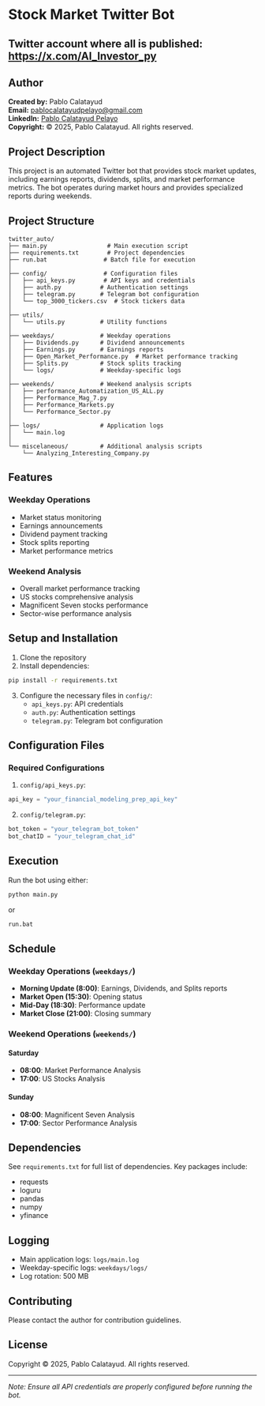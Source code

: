 # Stock Market Twitter Bot

## Twitter account where all is published: https://x.com/AI_Investor_py

## Author
**Created by:** Pablo Calatayud  
**Email:** pablocalatayudpelayo@gmail.com  
**LinkedIn:** [Pablo Calatayud Pelayo](https://www.linkedin.com/in/pablo-calatayud-pelayo/)  
**Copyright:** © 2025, Pablo Calatayud. All rights reserved.

## Project Description
This project is an automated Twitter bot that provides stock market updates, including earnings reports, dividends, splits, and market performance metrics. The bot operates during market hours and provides specialized reports during weekends.

## Project Structure
```
twitter_auto/
├── main.py                 # Main execution script
├── requirements.txt        # Project dependencies
├── run.bat                # Batch file for execution
│
├── config/                # Configuration files
│   ├── api_keys.py        # API keys and credentials
│   ├── auth.py           # Authentication settings
│   ├── telegram.py       # Telegram bot configuration
│   └── top_3000_tickers.csv  # Stock tickers data
│
├── utils/
│   └── utils.py          # Utility functions
│
├── weekdays/             # Weekday operations
│   ├── Dividends.py      # Dividend announcements
│   ├── Earnings.py       # Earnings reports
│   ├── Open_Market_Performance.py  # Market performance tracking
│   ├── Splits.py         # Stock splits tracking
│   └── logs/             # Weekday-specific logs
│
├── weekends/             # Weekend analysis scripts
│   ├── performance_Automatization_US_ALL.py
│   ├── Performance_Mag_7.py
│   ├── Performance_Markets.py
│   └── Performance_Sector.py
│
├── logs/                 # Application logs
│   └── main.log
│
└── miscelaneous/         # Additional analysis scripts
    └── Analyzing_Interesting_Company.py
```

## Features
### Weekday Operations
- Market status monitoring
- Earnings announcements
- Dividend payment tracking
- Stock splits reporting
- Market performance metrics

### Weekend Analysis
- Overall market performance tracking
- US stocks comprehensive analysis
- Magnificent Seven stocks performance
- Sector-wise performance analysis

## Setup and Installation
1. Clone the repository
2. Install dependencies:
```bash
pip install -r requirements.txt
```

3. Configure the necessary files in `config/`:
   - `api_keys.py`: API credentials
   - `auth.py`: Authentication settings
   - `telegram.py`: Telegram bot configuration

## Configuration Files
### Required Configurations
1. `config/api_keys.py`:
```python
api_key = "your_financial_modeling_prep_api_key"
```

2. `config/telegram.py`:
```python
bot_token = "your_telegram_bot_token"
bot_chatID = "your_telegram_chat_id"
```

## Execution
Run the bot using either:
```bash
python main.py
```
or
```bash
run.bat
```

## Schedule
### Weekday Operations (`weekdays/`)
- **Morning Update (8:00)**: Earnings, Dividends, and Splits reports
- **Market Open (15:30)**: Opening status
- **Mid-Day (18:30)**: Performance update
- **Market Close (21:00)**: Closing summary

### Weekend Operations (`weekends/`)
#### Saturday
- **08:00**: Market Performance Analysis
- **17:00**: US Stocks Analysis

#### Sunday
- **08:00**: Magnificent Seven Analysis
- **17:00**: Sector Performance Analysis

## Dependencies
See `requirements.txt` for full list of dependencies. Key packages include:
- requests
- loguru
- pandas
- numpy
- yfinance

## Logging
- Main application logs: `logs/main.log`
- Weekday-specific logs: `weekdays/logs/`
- Log rotation: 500 MB

## Contributing
Please contact the author for contribution guidelines.

## License
Copyright © 2025, Pablo Calatayud. All rights reserved.

---
*Note: Ensure all API credentials are properly configured before running the bot.*
